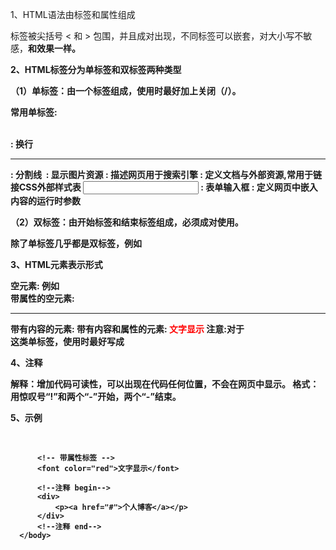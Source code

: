 1、HTML语法由标签和属性组成

标签被尖括号 < 和 > 包围，并且成对出现，不同标签可以嵌套，对大小写不敏感，<b>和<B>效果一样。

2、HTML标签分为单标签和双标签两种类型

（1）单标签：由一个标签组成，使用时最好加上关闭（/）。

常用单标签:

  <br /> : 换行
  <hr /> : 分割线
  <img /> : 显示图片资源
  <meta /> : 描述网页用于搜索引擎
  <link /> : 定义文档与外部资源,常用于链接CSS外部样式表
  <input /> : 表单输入框
  <param /> : 定义网页中嵌入内容的运行时参数
  
（2）双标签：由开始标签和结束标签组成，必须成对使用。

除了单标签几乎都是双标签，例如<p></p>

3、HTML元素表示形式

  空元素: 例如<br>
  带属性的空元素: <hr color="blue">
  带有内容的元素: <title>标题</title>
  带有内容和属性的元素: <font color="red">文字显示</font>
  注意:对于<br>这类单标签，使用时最好写成<br />

4、注释

解释：增加代码可读性，可以出现在代码任何位置，不会在网页中显示。
格式：<!-- 注释 --> 用惊叹号“!”和两个“-”开始，两个“-”结束。

5、示例

  <!DOCTYPE HTML>
  <html>
      <head>
          <meta http-equiv="Content-Type" content="text/html; charset=utf-8">
          <title>HTML的代码注释</title>
      </head>
      <body>
          <!-- 单标签-换行 -->
          <br />

          <!-- 带属性标签 -->
          <font color="red">文字显示</font>

          <!--注释 begin-->
          <div>
              <p><a href="#">个人博客</a></p>
          </div>
          <!--注释 end-->
      </body>
  </html>

